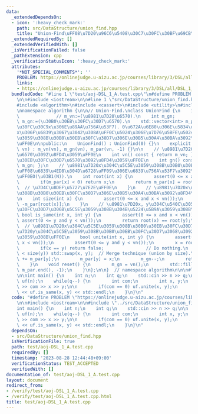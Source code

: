 ```yaml
---
data:
  _extendedDependsOn:
  - icon: ':heavy_check_mark:'
    path: src/DataStructure/union_find.hpp
    title: "Union-Find\uFF08\u7D20\u96C6\u5408\u30C7\u30FC\u30BF\u69CB\u9020\uFF09"
  _extendedRequiredBy: []
  _extendedVerifiedWith: []
  _isVerificationFailed: false
  _pathExtension: cpp
  _verificationStatusIcon: ':heavy_check_mark:'
  attributes:
    '*NOT_SPECIAL_COMMENTS*': ''
    PROBLEM: https://onlinejudge.u-aizu.ac.jp/courses/library/3/DSL/all/DSL_1_A
    links:
    - https://onlinejudge.u-aizu.ac.jp/courses/library/3/DSL/all/DSL_1_A
  bundledCode: "#line 1 \"test/aoj-DSL_1_A.test.cpp\"\n#define PROBLEM \"https://onlinejudge.u-aizu.ac.jp/courses/library/3/DSL/all/DSL_1_A\"\
    \n\n#include <iostream>\n\n#line 1 \"src/DataStructure/union_find.hpp\"\n\n\n\n\
    #include <algorithm>\n#include <cassert>\n#include <utility>\n#include <vector>\n\
    \nnamespace algorithm {\n\n// Union-Find.\nclass UnionFind {\n    int m_vn;  \
    \              // m_vn:=(\u8981\u7D20\u6570).\n    int m_gn;                //\
    \ m_gn:=(\u30B0\u30EB\u30FC\u30D7\u6570).\n    std::vector<int> m_par;  // m_par[x]:=(\u30CE\
    \u30FC\u30C9x\u306E\u89AA\u756A\u53F7). 0\u672A\u6E80\u306E\u5834\u5408\uFF0C\
    x\u306F\u6839\u3067\u3042\u308A\uFF0C\u5024\u306E\u7D76\u5BFE\u5024\u306F\u5C5E\
    \u3059\u308B\u30B0\u30EB\u30FC\u30D7\u306E\u30B5\u30A4\u30BA\u3092\u8868\u3059\
    \uFF0E\n\npublic:\n    UnionFind() : UnionFind(0) {}\n    explicit UnionFind(size_t\
    \ vn) : m_vn(vn), m_gn(vn), m_par(vn, -1) {}\n\n    // \u8981\u7D20\u306E\u7DCF\
    \u6570\u3092\u8FD4\u3059\uFF0E\n    int vn() const { return m_vn; };\n    // \u30B0\
    \u30EB\u30FC\u30D7\u6570\u3092\u8FD4\u3059\uFF0E\n    int gn() const { return\
    \ m_gn; };\n    // \u8981\u7D20x\u304C\u5C5E\u3059\u308B\u30B0\u30EB\u30FC\u30D7\
    \uFF08\u6839\u4ED8\u304D\u6728\uFF09\u306E\u6839\u756A\u53F7\u3092\u8FD4\u3059\
    \uFF0EO(\u03B1(N)).\n    int root(int x) {\n        assert(0 <= x and x < vn());\n\
    \        if(m_par[x] < 0) return x;\n        return m_par[x] = root(m_par[x]);\
    \  // \u7D4C\u8DEF\u5727\u7E2E\uFF0E\n    }\n    // \u8981\u7D20x\u304C\u5C5E\u3059\
    \u308B\u30B0\u30EB\u30FC\u30D7\u306E\u30B5\u30A4\u30BA\u3092\u8FD4\u3059\uFF0E\
    \n    int size(int x) {\n        assert(0 <= x and x < vn());\n        return\
    \ -m_par[root(x)];\n    }\n    // \u8981\u7D20x, y\u304C\u540C\u3058\u30B0\u30EB\
    \u30FC\u30D7\u306B\u5C5E\u3059\u308B\u304B\u5224\u5B9A\u3059\u308B\uFF0E\n   \
    \ bool is_same(int x, int y) {\n        assert(0 <= x and x < vn());\n       \
    \ assert(0 <= y and y < vn());\n        return root(x) == root(y);\n    }\n  \
    \  // \u8981\u7D20x\u304C\u5C5E\u3059\u308B\u30B0\u30EB\u30FC\u30D7\u3068\u8981\
    \u7D20y\u304C\u5C5E\u3059\u308B\u30B0\u30EB\u30FC\u30D7\u3068\u3092\u4F75\u5408\
    \u3059\u308B\uFF0E\n    bool unite(int x, int y) {\n        assert(0 <= x and\
    \ x < vn());\n        assert(0 <= y and y < vn());\n        x = root(x), y = root(y);\n\
    \        if(x == y) return false;                // Do nothing.\n        if(size(x)\
    \ < size(y)) std::swap(x, y);  // Merge technique (union by size).\n        m_par[x]\
    \ += m_par[y];\n        m_par[y] = x;\n        m_gn--;\n        return true;\n\
    \    }\n    void reset() {\n        m_gn = vn();\n        std::fill(m_par.begin(),\
    \ m_par.end(), -1);\n    }\n};\n\n}  // namespace algorithm\n\n\n#line 6 \"test/aoj-DSL_1_A.test.cpp\"\
    \n\nint main() {\n    int n;\n    int q;\n    std::cin >> n >> q;\n\n    algorithm::UnionFind\
    \ uf(n);\n    while(q--) {\n        int com;\n        int x, y;\n        std::cin\
    \ >> com >> x >> y;\n\n        if(com == 0) uf.unite(x, y);\n        else std::cout\
    \ << uf.is_same(x, y) << std::endl;\n    }\n}\n"
  code: "#define PROBLEM \"https://onlinejudge.u-aizu.ac.jp/courses/library/3/DSL/all/DSL_1_A\"\
    \n\n#include <iostream>\n\n#include \"../src/DataStructure/union_find.hpp\"\n\n\
    int main() {\n    int n;\n    int q;\n    std::cin >> n >> q;\n\n    algorithm::UnionFind\
    \ uf(n);\n    while(q--) {\n        int com;\n        int x, y;\n        std::cin\
    \ >> com >> x >> y;\n\n        if(com == 0) uf.unite(x, y);\n        else std::cout\
    \ << uf.is_same(x, y) << std::endl;\n    }\n}\n"
  dependsOn:
  - src/DataStructure/union_find.hpp
  isVerificationFile: true
  path: test/aoj-DSL_1_A.test.cpp
  requiredBy: []
  timestamp: '2023-08-28 12:44:48+09:00'
  verificationStatus: TEST_ACCEPTED
  verifiedWith: []
documentation_of: test/aoj-DSL_1_A.test.cpp
layout: document
redirect_from:
- /verify/test/aoj-DSL_1_A.test.cpp
- /verify/test/aoj-DSL_1_A.test.cpp.html
title: test/aoj-DSL_1_A.test.cpp
---
```

